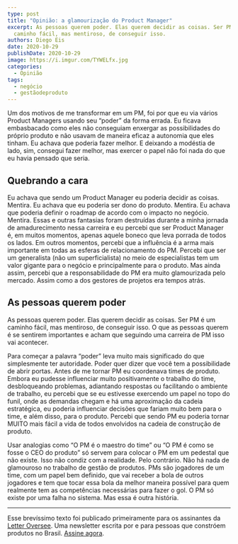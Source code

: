 ```yaml
---
type: post
title: "Opinião: a glamourização do Product Manager"
excerpt: As pessoas querem poder. Elas querem decidir as coisas. Ser PM é um
  caminho fácil, mas mentiroso, de conseguir isso.
authors: Diego Eis
date: 2020-10-29
publishDate: 2020-10-29
image: https://i.imgur.com/TYWELfx.jpg
categories:
  - Opinião
tags:
  - negócio
  - gestãodeproduto
---
```

Um dos motivos de me transformar em um PM, foi por que eu via vários Product Managers usando seu “poder” da forma errada. Eu ficava embasbacado como eles não conseguiam enxergar as possibilidades do próprio produto e não usavam de maneira eficaz a autonomia que eles tinham. Eu achava que poderia fazer melhor. E deixando a modéstia de lado, sim, consegui fazer melhor, mas exercer o papel não foi nada do que eu havia pensado que seria.

## Quebrando a cara

Eu achava que sendo um Product Manager eu poderia decidir as coisas. Mentira. Eu achava que eu poderia ser dono do produto. Mentira. Eu achava que poderia definir o roadmap de acordo com o impacto no negócio. Mentira. Essas e outras fantasias foram destruídas durante a minha jornada de amadurecimento nessa carreira e eu percebi que ser Product Manager é, em muitos momentos, apenas aquele boneco que leva porrada de todos os lados. Em outros momentos, percebi que a influência é a arma mais importante em todas as esferas de relacionamento do PM. Percebi que ser um generalista (não um superficialista) no meio de especialistas tem um valor gigante para o negócio e principalmente para o produto. Mas ainda assim, percebi que a responsabilidade do PM era muito glamourizada pelo mercado. Assim como a dos gestores de projetos era tempos atrás.

## As pessoas querem poder

As pessoas querem poder. Elas querem decidir as coisas. Ser PM é um caminho fácil, mas mentiroso, de conseguir isso. O que as pessoas querem é se sentirem importantes e acham que seguindo uma carreira de PM isso vai acontecer. 

Para começar a palavra “poder” leva muito mais significado do que simplesmente ter autoridade. Poder quer dizer que você tem a possibilidade de abrir portas. Antes de me tornar PM eu coordenava times de produto. Embora eu pudesse influenciar muito positivamente o trabalho do time, desbloqueando problemas, adiantando respostas ou facilitando o ambiente de trabalho, eu percebi que se eu estivesse exercendo um papel no topo do funil, onde as demandas chegam e há uma aproximação da cadeia estratégica, eu poderia influenciar decisões que fariam muito bem para o time, e além disso, para o produto. Percebi que sendo PM eu poderia tornar MUITO mais fácil a vida de todos envolvidos na cadeia de construção de produto.

Usar analogias como “O PM é o maestro do time” ou “O PM é como se fosse o CEO do produto” só servem para colocar o PM em um pedestal que não existe. Isso não condiz com a realidade. Pelo contrário. Não há nada de glamouroso no trabalho de gestão de produtos. PMs são jogadores de um time, com um papel bem definido, que vai receber a bola de outros jogadores e tem que tocar essa bola da melhor maneira possível para quem realmente tem as competências necessárias para fazer o gol. O PM só existe por uma falha no sistema. Mas essa é outra história.

---

Esse brevíssimo texto foi publicado primeiramente para os assinantes da [Letter Oversee](https://productoversee.com/newsletter/). Uma newsletter escrita por e para pessoas que constróem produtos no Brasil. [Assine agora](https://productoversee.com/newsletter/).